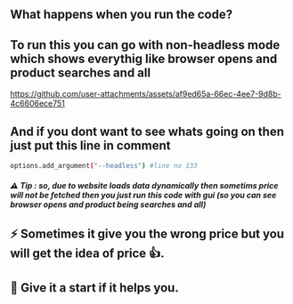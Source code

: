 ## What happens when you run the code?
## To run this you can go with non-headless mode which shows everythig like browser opens and product searches and all

https://github.com/user-attachments/assets/af9ed65a-66ec-4ee7-9d8b-4c6606ece751

## And if you dont want to see whats going on then just put this line in comment
```bash
options.add_argument("--headless") #line no 133
```
<h5>⚠ Tip : so, due to website loads data dynamically then sometims price will not be fetched then you just run this code with gui (so you can see browser opens and product being searches and all)</h5>

## ⚡ Sometimes it give you the wrong price but you will get the idea of price 👍.
## 🌟 Give it a start if it helps you.

